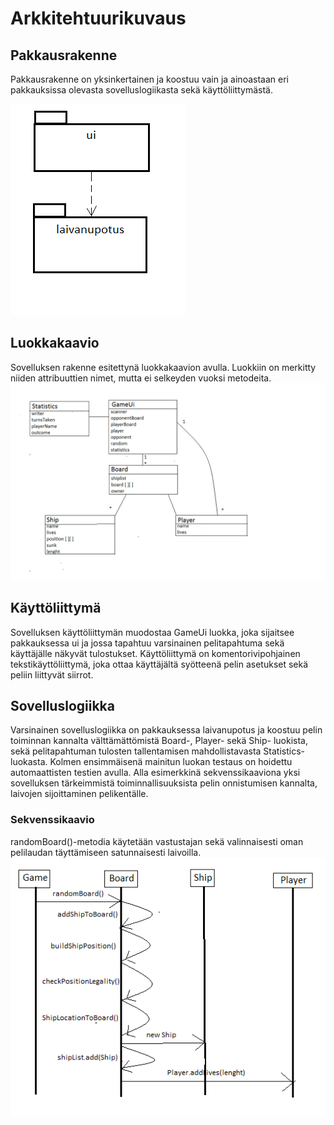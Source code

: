 # Arkkitehtuurikuvaus
## Pakkausrakenne
Pakkausrakenne on yksinkertainen ja koostuu vain ja ainoastaan eri pakkauksissa olevasta sovelluslogiikasta sekä käyttöliittymästä.

![Paukkausrakenne](https://github.com/ajarola/otm-harjoitustyo/blob/master/dokumentointi/kuvat/pakkaus.png)
## Luokkakaavio
Sovelluksen rakenne esitettynä luokkakaavion avulla. Luokkiin on merkitty niiden attribuuttien nimet, mutta ei selkeyden vuoksi metodeita.
![Luokkakaavio](https://github.com/ajarola/otm-harjoitustyo/blob/master/dokumentointi/kuvat/luokkakaavio.png)
## Käyttöliittymä
Sovelluksen käyttöliittymän muodostaa GameUi luokka, joka sijaitsee pakkauksessa ui ja jossa tapahtuu varsinainen pelitapahtuma sekä käyttäjälle näkyvät tulostukset. Käyttöliittymä on komentorivipohjainen tekstikäyttöliittymä, joka ottaa käyttäjältä syötteenä pelin asetukset sekä peliin liittyvät siirrot.

## Sovelluslogiikka
Varsinainen sovelluslogiikka on pakkauksessa laivanupotus ja koostuu pelin toiminnan kannalta välttämättömistä Board-, Player- sekä Ship- luokista, sekä pelitapahtuman tulosten tallentamisen mahdollistavasta Statistics-luokasta. Kolmen ensimmäisenä mainitun luokan testaus on hoidettu automaattisten testien avulla. Alla esimerkkinä sekvenssikaaviona yksi sovelluksen tärkeimmistä toiminnallisuuksista pelin onnistumisen kannalta, laivojen sijoittaminen pelikentälle.

### Sekvenssikaavio
randomBoard()-metodia käytetään vastustajan sekä valinnaisesti oman pelilaudan täyttämiseen satunnaisesti laivoilla.
![Sekvenssikaavio satunnaisen pelilaudan tuottamisesta](https://github.com/ajarola/otm-harjoitustyo/blob/master/dokumentointi/kuvat/Sekvenssikaavio.png)

